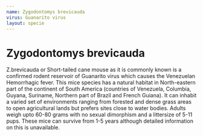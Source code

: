 ```yaml
---
name: Zygodontomys brevicauda
virus: Guanarito virus
layout: specie
---
```


# Zygodontomys brevicauda

Z.brevicauda or Short-tailed cane mouse as it is commonly known is a confirmed rodent reservoir of Guanarito virus which causes the Venezuelan Hemorrhagic fever. This mice species has a natural habitat in North-eastern part of the continent of South America (countries of Venezuela, Columbia, Guyana, Suriname, Northern part of Brazil and French Guiana). It can inhabit a varied set of environments ranging from forested and dense grass areas to open agricultural lands but prefers sites close to water bodies. Adults weigh upto 60-80 grams with no sexual dimorphism and a littersize of 5-11 pups. These mice can survive from 1-5 years although detailed information on this is unavailable.
